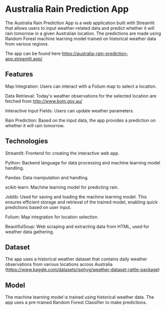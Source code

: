 # Australia Rain Prediction App 

The Australia Rain Prediction App is a web application built with Streamlit that allows users to input weather-related data and predict whether it will rain tomorrow in a given Australian location. The predictions are made using Random Forest machine learning model trained on historical weather data from various regions.

The app can be found here https://australia-rain-prediction-app.streamlit.app/


## Features
Map Integration: Users can interact with a Folium map to select a location.

Data Retrieval: Today's weather observations for the selected location are fetched from http://www.bom.gov.au/ 

Interactive Input Fields: Users can update weather parameters.

Rain Prediction: Based on the input data, the app provides a prediction on whether it will rain tomorrow.

## Technologies
Streamlit: Frontend for creating the interactive web app.

Python: Backend language for data processing and machine learning model handling.

Pandas: Data manipulation and handling.

scikit-learn: Machine learning model for predicting rain.

Joblib: Used for saving and loading the machine learning model. This ensures efficient storage and retrieval of the trained model, enabling quick predictions based on user input.

Folium: Map integration for location selection.

BeautifulSoup: Web scraping and extracting data from HTML, used for weather data gathering.

## Dataset
The app uses a historical weather dataset that contains daily weather observations from various locations across Australia (https://www.kaggle.com/datasets/jsphyg/weather-dataset-rattle-package)

## Model
The machine learning model is trained using historical weather data. The app uses a pre-trained Random Forest Classifier to make predictions. 
